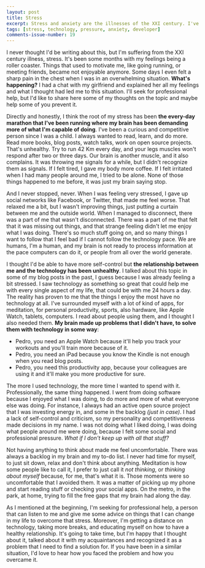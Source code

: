 ```yaml
---
layout: post
title: Stress
excerpt: Stress and anxiety are the illnesses of the XXI century. I've suffering from them and I share in this blog post how it ended up happening and what I'm doing to overcome them.
tags: [stress, technology, pressure, anxiety, developer]
comments-issue-number: 19
---
```


I never thought I'd be writing about this, but I'm suffering from the XXI century illness, stress. It's been some months with my feelings being a roller coaster. Things that used to motivate me, like going running, or meeting friends, became not enjoyable anymore. Some days I even felt a sharp pain in the chest when I was in an overwhelming situation. **What's happening?** I had a chat with my girlfriend and explained her all my feelings and what I thought had led me to this situation. I'll seek for professional help, but I'd like to share here some of my thoughts on the topic and maybe help some of you prevent it.

Directly and honestly, I think the root of my stress has been **the every-day marathon that I've been running where my brain has been demanding more of what I'm capable of doing**. I've been a curious and competitive person since I was a child. I always wanted to read, learn, and do more. Read more books, blog posts, watch talks, work on open source projects. That's unhealthy. Try to run 42 Km every day, and your legs muscles won't respond after two or three days. Our brain is another muscle, and it also complains. It was throwing me signals for a while, but I didn't recognize them as signals. If I felt tired, I gave my body more coffee. If I felt irritated when I had many people around me, I tried to be alone. None of those things happened to me before, it was just my brain saying stop.

And I never stopped, never. When I was feeling very stressed, I gave up social networks like Facebook, or Twitter, that made me feel worse. That relaxed me a bit, but I wasn't improving things, just putting a curtain between me and the outside world. When I managed to disconnect, there was a part of me that wasn't disconnected. There was a part of me that felt that it was missing out things, and that strange feeling didn't let me enjoy what I was doing. There's so much stuff going on, and so many things I want to follow that I feel bad if I cannot follow the technology pace. We are humans, I'm a human, and my brain is not ready to process information at the pace computers can do it, or people from all over the world generate. 

I thought I'd be able to have more self-control but **the relationship between me and the technology has been unhealthy**. I talked about this topic in some of my blog posts in the past, I guess because I was already feeling a bit stressed. I saw technology as something so great that could help me with every single aspect of my life, that could be with me 24 hours a day. The reality has proven to me that the things I enjoy the most have no technology at all. I've surrounded myself with a lot of kind of apps, for meditation, for personal productivity, sports, also hardware, like Apple Watch, tablets, computers. I read about people using them, and I thought I also needed them. **My brain made up problems that I didn't have, to solve them with technology in some way**:

- Pedro, you need an Apple Watch because it'll help you track your workouts and you'll train more because of it.
- Pedro, you need an iPad because you know the Kindle is not enough when you read blog posts.
- Pedro, you need this productivity app, because your colleagues are using it and it'll make you more productive for sure.

The more I used technology, the more time I wanted to spend with it. Professionally, the same thing happened. I went from doing software because I enjoyed what I was doing, to do more and more of what everyone else was doing. For instance, I always had an active open source project that I was investing energy in, and some in the backlog *(just in case)*. I had a lack of self-control and criticism, so my personality and competitiveness made decisions in my name. I was not doing what I liked doing, I was doing what people around me were doing, because I felt some social and professional pressure. *What if I don't keep up with all that stuff?*

Not having anything to think about made me feel uncomfortable. There was always a backlog in my brain and my to-do list. I never had time for myself, to just sit down, relax and don't think about anything. Meditation is how some people like to call it, I prefer to just call it *not thinking*, or *thinking about myself* because, for me, that's what it is. Those moments were so uncomfortable that I avoided them. It was a matter of picking up my phone and start reading stuff or checking your social apps. On the metro, in the park, at home, trying to fill the free gaps that my brain had along the day.

As I mentioned at the beginning, I'm seeking for professional help, a person that can listen to me and give me some advice on things that I can change in my life to overcome that stress. Moreover, I'm getting a distance on technology, taking more breaks, and educating myself on how to have a healthy relationship. It's going to take time, but I'm happy that I thought about it, talked about it with my acquaintances and recognized it as a problem that I need to find a solution for. If you have been in a similar situation, I'd love to hear how you faced the problem and how you overcame it.